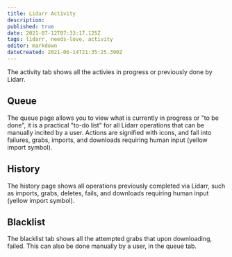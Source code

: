 ```yaml
---
title: Lidarr Activity
description: 
published: true
date: 2021-07-12T07:33:17.125Z
tags: lidarr, needs-love, activity
editor: markdown
dateCreated: 2021-06-14T21:35:25.390Z
---
```


The activity tab shows all the activies in progress or previously done by Lidarr.

## Queue

The queue page allows you to view what is currently in progress or "to be done", it is a practical "to-do list" for all Lidarr operations that can be manually incited by a user.  Actions are signified with icons, and fall into failures, grabs, imports, and downloads requiring human input (yellow import symbol).

## History

The history page shows all operations previously completed via Lidarr, such as imports, grabs, deletes, fails, and downloads requiring human input (yellow import symbol).

## Blacklist

The blacklist tab shows all the attempted grabs that upon downloading, failed.  This can also be done manually by a user, in the queue tab.
